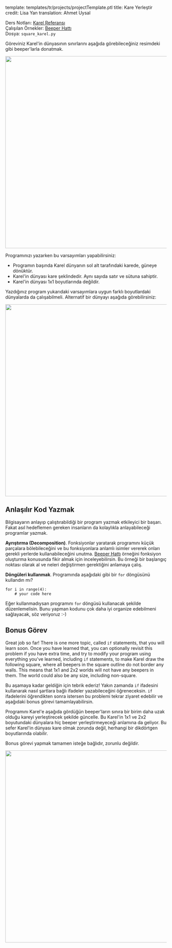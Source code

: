 template: templates/tr/projects/projectTemplate.ptl
title: Kare Yerleştir
credit: Lisa Yan
translation: Ahmet Uysal

Ders Notları: [Karel Referansı]({{pathToRoot}}tr/handouts/karel.html)<br/>
Çalışılan Örnekler: [Beeper Hattı]({{pathToRoot}}tr/projects/beeperLine/index.html)<br/>
Dosya: `square_karel.py`

Göreviniz Karel'in dünyasının sınırlarını aşağıda görebileceğiniz resimdeki gibi beeper'larla donatmak.

<center>
	<img style="width:600px"  src="{{pathToRoot}}img/projects/placeSquare/world1.png">	
</center>

Programınızı yazarken bu varsayımları yapabilirsiniz:

- Programın başında Karel dünyanın sol alt tarafındaki karede, güneye dönüktür.
- Karel'in dünyası kare şeklindedir. Aynı sayıda satır ve sütuna sahiptir.
- Karel'in dünyası 1x1 boyutlarında değildir.

Yazdığınız program yukarıdaki varsayımlara uygun farklı boyutlardaki dünyalarda da çalışabilmeli. Alternatif bir dünyayı aşağıda görebilirsiniz:

<center>
	<img style="width:600px"  src="{{pathToRoot}}img/projects/placeSquare/world2.png">	
</center>

## Anlaşılır Kod Yazmak

Bilgisayarın anlayıp çalıştırabildiği bir program yazmak etkileyici bir başarı. Fakat asıl hedeflemen gereken insanların da kolaylıkla anlayabileceği programlar yazmak.

**Ayrıştırma (Decomposition)**. Fonksiyonlar yaratarak programını küçük parçalara bölebileceğini ve bu fonksiyonlara anlamlı isimler vererek onları gerekli yerlerde kullanabileceğini unutma. [Beeper Hattı]({{pathToRoot}}tr/projects/beeperLine/index.html) örneğini fonksiyon oluşturma konusunda fikir almak için inceleyebilirsin. Bu örneği bir başlangıç noktası olarak al ve neleri değiştirmen gerektiğini anlamaya çalış.

**Döngüleri kullanmak**. Programında aşağıdaki gibi bir `for` döngüsünü kullandın mı?

```
for i in range(4):
    # your code here
```

Eğer kullanmadıysan programını `for` döngüsü kullanacak şekilde düzenlemelisin. Bunu yapman kodunu çok daha iyi organize edebilmeni sağlayacak, söz veriyoruz :-)

## Bonus Görev

Great job so far!  There is one more topic, called <code>if</code> statements, that you will learn soon.  Once you have learned that, you can optionally revisit this problem if you have extra time, and try to modify your program using everything you've learned, including <code>if</code> statements, to make Karel draw the following square, where all beepers in the square outline do not border any walls. This means that 1x1 and 2x2 worlds will not have any beepers in them.  The world could also be any size, including non-square.

Bu aşamaya kadar geldiğin için tebrik ederiz! Yakın zamanda <code>if</code> ifadesini kullanarak nasıl şartlara bağlı ifadeler yazabileceğini öğreneceksin. <code>if</code> ifadelerini öğrendikten sonra istersen bu problemi tekrar ziyaret edebilir ve aşağıdaki bonus görevi tamamlayabilirsin.

Programını Karel'e aşağıda gördüğün beeper'ların sınıra bir birim daha uzak olduğu kareyi yerleştirecek şekilde güncelle. Bu Karel'in 1x1 ve 2x2 boyutundaki dünyalara hiç beeper yerleştirmeyeceği anlamına da geliyor. Bu sefer Karel'in dünyası kare olmak zorunda değil, herhangi bir dikdörtgen boyutlarında olabilir.

Bonus görevi yapmak tamamen isteğe bağlıdır, zorunlu değildir.

<center>
	<img style="width:600px"  src="{{pathToRoot}}img/projects/placeSquare/bonus.png">	
</center>
